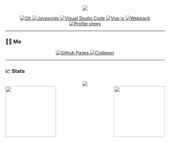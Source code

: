 <h3 align="center">
  <a href="https://readme-typing-svg.herokuapp.com/">
    <img src="https://readme-typing-svg.herokuapp.com/?lines=Hi,+There!+👋;Pleasure+to+see+you!🎉&font=Fira+Code&center=true&weight=600&color=539bf5&size=24">
  </a>
</h3>

<p align="center">
  <a href="https://shields.io/" class="mr-2">
    <img src="https://img.shields.io/badge/-Git-000000?logo=git&logoColor=F05032" alt="Git" />
  </a>
  <a href="https://shields.io/" class="mr-2">
    <img src="https://img.shields.io/badge/-Javascript-F7DF1E?logo=javascript&logoColor=black" alt="Javascript" />
  </a>
  <a href="https://shields.io/" class="mr-2">
    <img src="https://img.shields.io/badge/-Visual Studio Code-2c2c32?logo=visualstudiocode&logoColor=007ACC" alt="Visual Studio Code" />
  </a>
  <a href="https://shields.io/" class="mr-2">
    <img src="https://img.shields.io/badge/-Vue.js-34495e?logo=vuedotjs&logoColor=4FC08D" alt="Vue.js" />
  </a>
  <a href="https://shields.io/" class="mr-2">
    <img src="https://img.shields.io/badge/-Webpack-2b3a42?logo=webpack&logoColor=8DD6F9" alt="Webpack" />
  </a>
  <a href="https://github.com/io-oti/io-oti">
    <img src="https://komarev.com/ghpvc/?username=io-oti" alt="Profile views" />
  </a>
</p>

<hr>

<!-- Me -->
<h3>👨‍💻 Me</h3>

<p align="center">
  <a href="https://io-oti.github.io/" class="mr-2">
    <img src="https://img.shields.io/badge/-Github Pages-ffffff?logo=githubpages&logoColor=222222" alt="Github Pages" />
  </a>
  <a href="https://codepen.io/io_oti/">
    <img src="https://img.shields.io/badge/-Codepen-ffffff?logo=codepen&logoColor=000000" alt="Codepen" />
  </a>
</p>

<hr>

<!-- Stats -->
<h3>📈 Stats</h3>

<p align=center>
  <div align=center>
    <a href="https://github.com/Ashutosh00710/github-readme-activity-graph">
      <img
        src="https://github-readme-activity-graph.vercel.app/graph?username=io-oti&theme=tokyo-night&color=539bf5&line=539bf5&bg_color=20232a&hide_border=true" />
    </a>
  </div>
  <div align=center class="mt-2">
    <a href="https://github.com/anuraghazra/github-readme-stats">
      <img align="left" height=160
        src="https://github-readme-stats.vercel.app/api?username=io-oti&theme=blue_navy&title_color=539bf5&text_color=539bf5&bg_color=20232a&hide_border=true" />
    </a>
    <a href="https://github.com/anuraghazra/github-readme-stats">
      <img align="right" height=160
        src="https://github-readme-stats.vercel.app/api/top-langs/?username=io-oti&theme=blue_navy&title_color=539bf5&text_color=539bf5&bg_color=20232a&langs_count=3&hide_border=true&size_weight=0.5&count_weight=0.5" />
    </a>
  </div>
</p>
